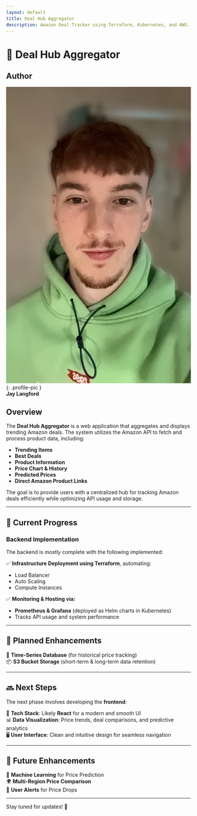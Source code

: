 ```yaml
---
layout: default
title: Deal Hub Aggregator
description: Amazon Deal Tracker using Terraform, Kubernetes, and AWS.
---
```


# 🚀 Deal Hub Aggregator  

## Author  
![Jay Langford](assets/images/cheese.PNG){: .profile-pic }  
**Jay Langford**  

## Overview  
The **Deal Hub Aggregator** is a web application that aggregates and displays trending Amazon deals. The system utilizes the Amazon API to fetch and process product data, including:  

- **Trending Items**  
- **Best Deals**  
- **Product Information**  
- **Price Chart & History**  
- **Predicted Prices**  
- **Direct Amazon Product Links**  

The goal is to provide users with a centralized hub for tracking Amazon deals efficiently while optimizing API usage and storage.  

---

## 🔧 Current Progress  

### Backend Implementation  
The backend is mostly complete with the following implemented:  

✅ **Infrastructure Deployment using Terraform**, automating:  
- Load Balancer  
- Auto Scaling  
- Compute Instances  

✅ **Monitoring & Hosting via:**  
- **Prometheus & Grafana** (deployed as Helm charts in Kubernetes)  
- Tracks API usage and system performance  

---

## 📌 Planned Enhancements  

🚀 **Time-Series Database** (for historical price tracking)  
📦 **S3 Bucket Storage** (short-term & long-term data retention)  

---

## 🔜 Next Steps  

The next phase involves developing the **frontend**:  

🎨 **Tech Stack**: Likely **React** for a modern and smooth UI  
📊 **Data Visualization**: Price trends, deal comparisons, and predictive analytics  
🖥️ **User Interface**: Clean and intuitive design for seamless navigation  

---

## 🔮 Future Enhancements  

🤖 **Machine Learning** for Price Prediction  
🌍 **Multi-Region Price Comparison**  
🔔 **User Alerts** for Price Drops  

---

<style>
@import url('/assets/css/custom.css');

.profile-pic {
    width: 150px;
    height: 150px;
    border-radius: 50%;
    display: block;
    margin: 10px auto;
}
</style>

Stay tuned for updates! 🚀